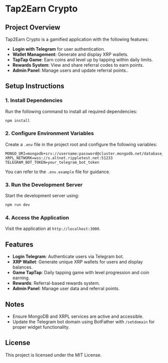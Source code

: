 
# Tap2Earn Crypto

## Project Overview
Tap2Earn Crypto is a gamified application with the following features:
- **Login with Telegram** for user authentication.
- **Wallet Management**: Generate and display XRP wallets.
- **TapTap Game**: Earn coins and level up by tapping within daily limits.
- **Rewards System**: View and share referral codes to earn points.
- **Admin Panel**: Manage users and update referral points..

## Setup Instructions

### 1. Install Dependencies
Run the following command to install all required dependencies:
```bash
npm install
```

### 2. Configure Environment Variables
Create a `.env` file in the project root and configure the following variables:
```
MONGO_URI=mongodb+srv://username:password@cluster.mongodb.net/database_name
XRPL_NETWORK=wss://s.altnet.rippletest.net:51233
TELEGRAM_BOT_TOKEN=your_telegram_bot_token
```

You can refer to the `.env.example` file for guidance.

### 3. Run the Development Server
Start the development server using:
```bash
npm run dev
```

### 4. Access the Application
Visit the application at `http://localhost:3000`.

## Features
- **Login Telegram**: Authenticate users via Telegram bot.
- **XRP Wallet**: Generate unique XRP wallets for users and display balances.
- **Game TapTap**: Daily tapping game with level progression and coin earning.
- **Rewards**: Referral-based rewards system.
- **Admin Panel**: Manage user data and referral points.

## Notes
- Ensure MongoDB and XRPL services are active and accessible.
- Update the Telegram bot domain using BotFather with `/setdomain` for proper widget functionality.

## License
This project is licensed under the MIT License.
